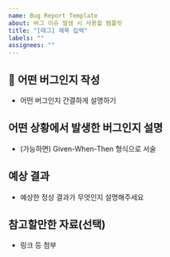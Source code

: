 ```yaml
---
name: Bug Report Template
about: 버그 이슈 발생 시 사용할 템플릿
title: "[태그] 제목 입력"
labels: ""
assignees: ""
---
```


## 🐛 어떤 버그인지 작성

- 어떤 버그인지 간결하게 설명하기

## 어떤 상황에서 발생한 버그인지 설명

- (가능하면) Given-When-Then 형식으로 서술

## 예상 결과

- 예상한 정상 결과가 무엇인지 설명해주세요

## 참고할만한 자료(선택)

- 링크 등 첨부
